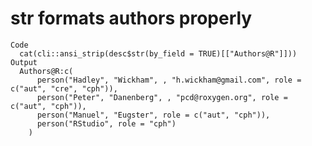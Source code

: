 # str formats authors properly

    Code
      cat(cli::ansi_strip(desc$str(by_field = TRUE)[["Authors@R"]]))
    Output
      Authors@R:c(
          person("Hadley", "Wickham", , "h.wickham@gmail.com", role = c("aut", "cre", "cph")),
          person("Peter", "Danenberg", , "pcd@roxygen.org", role = c("aut", "cph")),
          person("Manuel", "Eugster", role = c("aut", "cph")),
          person("RStudio", role = "cph")
        )

